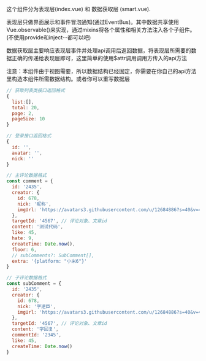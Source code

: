 
这个组件分为表现层(index.vue) 和 数据获取层 (smart.vue).

表现层只做界面展示和事件冒泡通知(通过EventBus)。其中数据共享使用Vue.observable()来实现，通过mixins将各个属性和相关方法注入各个子组件。(不使用provide和inject--都可以吧)

数据获取层主要响应表现层事件并处理api调用后返回数据，将表现层所需要的数据正确的传递给表现层即可，这里简单的使用$attr调用调用方传入的api方法

注意：本组件由于视图需要，所以数据结构已经固定，你需要在你自己的api方法里构造本组件所需数据结构。或者你可以重写数据层


```javascript
// 获取列表类接口返回格式
{
  list:[],
  total: 20,
  page: 2,
  pageSize: 10
}
```

```javascript
// 登录接口返回格式
{
  id: '',
  avatar: '',
  nick: ''
}
```

```javascript
// 主评论数据格式
const comment = {
  id: '2435',
  creator: {
    id: 678,
    nick: '昵称',
    imgUrl: 'https://avatars3.githubusercontent.com/u/12684886?s=40&v=4'
  },
  targetId: '4567', // 评论对象、文章id
  content: '测试代码',
  like: 45,
  hate: 9,
  createTime: Date.now(),
  floor: 6,
  // subComments?: SubComment[],
  extra: '{platform: "小米6"}'
}
```

```javascript
// 子评论数据格式
const subComment = {
  id: '2435',
  creator: {
    id: 678,
    nick: '字逆臣',
    imgUrl: 'https://avatars3.githubusercontent.com/u/12684886?s=40&v=4'
  },
  targetId: '4567', // 评论对象、文章id
  content: '字回复',
  commentId: '2345',
  like: 45,
  createTime: Date.now()
}
```




